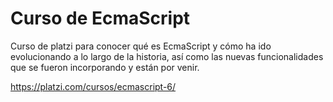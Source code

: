 # Curso de EcmaScript #

Curso de platzi para conocer qué es EcmaScript y cómo ha ido evolucionando a lo largo de la historia, así como las nuevas funcionalidades que se fueron incorporando y están por venir.

https://platzi.com/cursos/ecmascript-6/